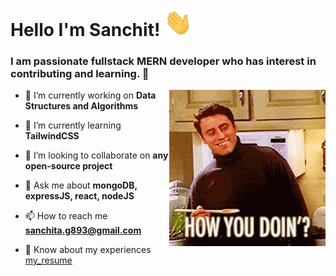 # Hello I'm Sanchit! <img style="display: inline;" src="./assets/Hi.gif" width="45px"><br>
### I am passionate fullstack MERN developer who has interest in contributing and learning. 🫠

<img style="display: inline;" src="./assets/joey_gif.gif" alt="joey" align="right" />

  - 🔭 I’m currently working on **Data Structures and Algorithms**

  - 🌱 I’m currently learning **TailwindCSS**
  
  - 👯 I’m looking to collaborate on **any open-source project**
  
  <!--- 🤝 I’m looking for help with **JavaScript**
  
  - 👨‍💻 All of my projects are available at [xyz](xyz)-->
  
  - 💬 Ask me about **mongoDB, expressJS, react, nodeJS**
  
  - 📫 How to reach me **sanchita.g893@gmail.com**
  
  - 📄 Know about my experiences [my_resume](resume_link)
  
  <!--- ⚡ Fun fact **I think i am funny** -->


<!-- <div style="display: flex;">  
<div align="left">
My Skills:
</div>
  <div align="right">
    <a href="https://github.com/Sanchitagarwal7/">
      <img src="https://github-readme-stats.vercel.app/api?username=Sanchitagarwal7&hide=stars&show=prs_merged,prs_merged_percentage&show_icons=true&theme=midnight-purple&bg_color=00000000" alt="Sanchit's GitHub stats">
    </a>
  </div>
</div>

![Top Langs](https://github-readme-stats.vercel.app/api/top-langs/?username=Sanchitagarwal7&exclude_repo=Stock_Prediction&layout=compact) -->